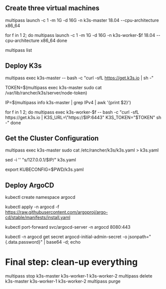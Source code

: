 ## Create three virtual machines

multipass launch -c 1 -m 1G -d 16G -n k3s-master 18.04 --cpu-architecture x86_64

for f in 1 2; do
multipass launch -c 1 -m 1G -d 16G -n k3s-worker-$f 18.04 --cpu-architecture x86_64
done

multipass list

## Deploy K3s

multipass exec k3s-master -- bash -c "curl -sfL https://get.k3s.io | sh -"

TOKEN=$(multipass exec k3s-master sudo cat /var/lib/rancher/k3s/server/node-token)

IP=$(multipass info k3s-master | grep IPv4 | awk '{print $2}')

for f in 1 2; do
multipass exec k3s-worker-$f -- bash -c "curl -sfL https://get.k3s.io | K3S_URL=\"https://$IP:6443\" K3S_TOKEN=\"$TOKEN\" sh -"
done

## Get the Cluster Configuration

multipass exec k3s-master sudo cat /etc/rancher/k3s/k3s.yaml > k3s.yaml

sed -i '' "s/127.0.0.1/$IP/" k3s.yaml

export KUBECONFIG=$PWD/k3s.yaml

## Deploy ArgoCD

kubectl create namespace argocd

kubectl apply -n argocd -f https://raw.githubusercontent.com/argoproj/argo-cd/stable/manifests/install.yaml

kubectl port-forward svc/argocd-server -n argocd 8080:443

kubectl -n argocd get secret argocd-initial-admin-secret -o jsonpath="{.data.password}" | base64 -d; echo

# Final step: clean-up everything

multipass stop k3s-master k3s-worker-1 k3s-worker-2
multipass delete k3s-master k3s-worker-1 k3s-worker-2
multipass purge
